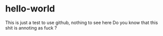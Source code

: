 # hello-world
This is just a test to use github, nothing to see here
Do you know that this shit is annoting as fuck ?
